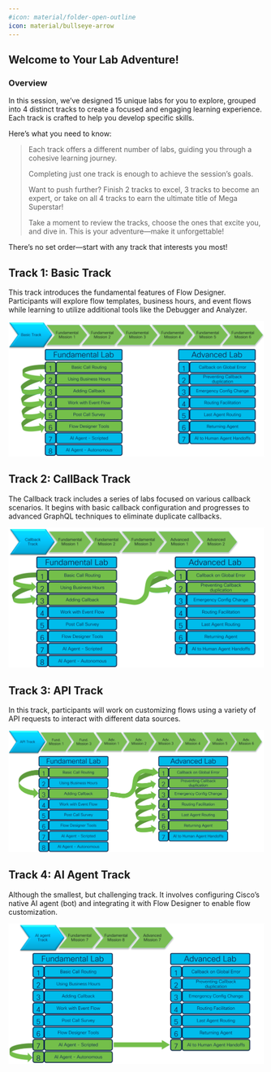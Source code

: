 ```yaml
---
#icon: material/folder-open-outline
icon: material/bullseye-arrow
---
```


## Welcome to Your Lab Adventure!

### Overview
In this session, we’ve designed 15 unique labs for you to explore, grouped into 4 distinct tracks to create a focused and engaging learning experience. Each track is crafted to help you develop specific skills.

Here’s what you need to know:

  > Each track offers a different number of labs, guiding you through a cohesive learning journey.
  >
  > Completing just one track is enough to achieve the session’s goals.
  > 
  > Want to push further? Finish 2 tracks to excel, 3 tracks to become an expert, or take on all 4 tracks to earn the ultimate title of Mega Superstar!
  >
  > Take a moment to review the tracks, choose the ones that excite you, and dive in. This is your adventure—make it unforgettable!

There’s no set order—start with any track that interests you most!

## Track 1: Basic Track

This track introduces the fundamental features of Flow Designer. Participants will explore flow templates, business hours, and event flows while learning to utilize additional tools like the Debugger and Analyzer.

![profiles](../graphics/overview/Track_1.png)

## Track 2: CallBack Track

The Callback track includes a series of labs focused on various callback scenarios. It begins with basic callback configuration and progresses to advanced GraphQL techniques to eliminate duplicate callbacks.

![profiles](../graphics/overview/Track_2.png)

## Track 3: API Track

In this track, participants will work on customizing flows using a variety of API requests to interact with different data sources.

![profiles](../graphics/overview/Track_3.png)

## Track 4: AI Agent Track

Although the smallest, but challenging track. It involves configuring Cisco’s native AI agent (bot) and integrating it with Flow Designer to enable flow customization.

![profiles](../graphics/overview/Track_4.png)


<script src='../template_assets/load.js'><script>